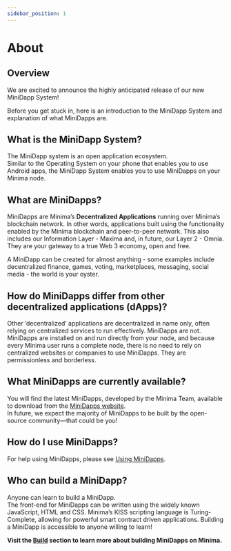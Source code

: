 ```yaml
---
sidebar_position: 1
---
```


# About

## Overview

We are excited to announce the highly anticipated release of our new MiniDapp System! 

Before you get stuck in, here is an introduction to the MiniDapp System and explanation of what MiniDapps are.

## What is the MiniDapp System?
The MiniDapp system is an open application ecosystem.<br/>
Similar to the Operating System on your phone that enables you to use Android apps, the MiniDapp System enables you to use MiniDapps on your Minima node.

## What are MiniDapps?
MiniDapps are Minima’s **Decentralized Applications** running over Minima’s blockchain network. In other words, applications built using the functionality enabled by the Minima blockchain and peer-to-peer network. This also includes our Information Layer - Maxima and, in future, our Layer 2 - Omnia. <br/>
They are your gateway to a true Web 3 economy, open and free.

A MiniDapp can be created for almost anything - some examples include decentralized finance, games, voting, marketplaces, messaging, social media - the world is your oyster.      

## How do MiniDapps differ from other decentralized applications (dApps)?
Other ‘decentralized’ applications are decentralized in name only, often relying on centralized services to run effectively. MiniDapps are not. MiniDapps are installed on and run directly from your node, and because every Minima user runs a complete node, there is no need to rely on centralized websites or companies to use MiniDapps. They are permissionless and borderless.


## What MiniDapps are currently available?
You will find the latest MiniDapps, developed by the Minima Team, available to download from the [MiniDapps website](https://minidapps.minima.global/).<br/>
In future, we expect the majority of MiniDapps to be built by the open-source community—that could be you!

## How do I use MiniDapps?
For help using MiniDapps, please see [Using MiniDapps](/docs/runanode/usingminidapps).

## Who can build a MiniDapp?
Anyone can learn to build a MiniDapp. <br/>
The front-end for MiniDapps can be written using the widely known JavaScript, HTML and CSS. Minima’s KISS scripting language is Turing-Complete, allowing for powerful smart contract driven applications. Building a MiniDapp is accessible to anyone willing to learn! 

**Visit the [Build](/docs/buildonminima/startaprivatenode) section to learn more about building MiniDapps on Minima.**